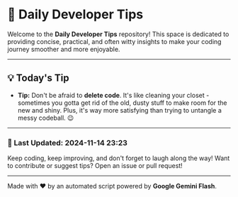 
# 🌟 Daily Developer Tips

Welcome to the **Daily Developer Tips** repository! This space is dedicated to providing concise, practical, and often witty insights to make your coding journey smoother and more enjoyable.

---

## 💡 Today's Tip

- **Tip:**  Don't be afraid to **delete code**.  It's like cleaning your closet - sometimes you gotta get rid of the old, dusty stuff to make room for the new and shiny.  Plus, it's way more satisfying than trying to untangle a messy codeball. 😉

---

### 📅 Last Updated: 2024-11-14 23:23

Keep coding, keep improving, and don't forget to laugh along the way! Want to contribute or suggest tips? Open an issue or pull request!

---

Made with ❤️ by an automated script powered by **Google Gemini Flash**.
